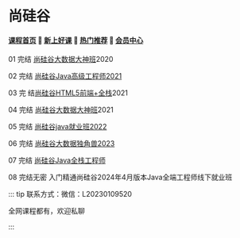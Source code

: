 # 尚硅谷

#### [**课程首页**](../../README.md) 💖 [**新上好课**](./xshk.md) 💖 [**热门推荐**](./rmtj.md) 💖 [**会员中心**](./vip.md)

01 完结 [尚硅谷大数据大神班](http://www.atguigu.com/bigdata/)2020

02 完结 [尚硅谷Java高级工程师2021](http://www.atguigu.com/kecheng.shtml)

03 完 结[尚硅谷HTML5前端+全栈](http://www.atguigu.com/web/)2021

04 完结 [尚硅谷大数据大神班](http://www.atguigu.com/bigdata/)2021

05 完结 [尚硅谷java就业班2022](http://www.atguigu.com/java/)

06 完结 [尚硅谷大数据独角兽2023](http://www.atguigu.com/bigdata)

07 完结 [尚硅谷Java全栈工程师](http://www.atguigu.com/java/)

08 完结无密 入门精通尚硅谷2024年4月版本Java全端工程师线下就业班

::: tip
联系方式：微信：L20230109520

全网课程都有，欢迎私聊

:::